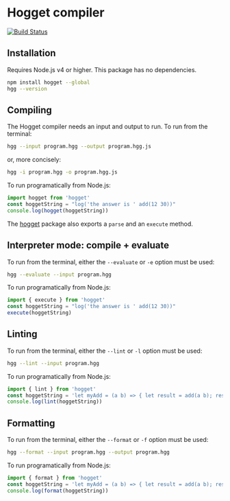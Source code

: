 # Hogget compiler

[![Build Status](https://travis-ci.org/hogget-language/compiler.svg?branch=master)](https://travis-ci.org/hogget-language/compiler)

## Installation

Requires Node.js v4 or higher. This package has no dependencies.

```sh
npm install hogget --global
hgg --version
```

## Compiling

The Hogget compiler needs an input and output to run. To run from the terminal:

```sh
hgg --input program.hgg --output program.hgg.js
```

or, more concisely:

```sh
hgg -i program.hgg -o program.hgg.js
```

To run programatically from Node.js:

```js
import hogget from 'hogget'
const hoggetString = "log('the answer is ' add(12 30))"
console.log(hogget(hoggetString))
```

The [hogget](https://www.npmjs.com/package/hogget) package also exports a `parse` and an `execute` method.

## Interpreter mode: compile + evaluate

To run from the terminal, either the `--evaluate` or `-e` option must be used:

```sh
hgg --evaluate --input program.hgg
```

To run programatically from Node.js:

```js
import { execute } from 'hogget'
const hoggetString = "log('the answer is ' add(12 30))"
execute(hoggetString)
```

## Linting

To run from the terminal, either the `--lint` or `-l` option must be used:

```sh
hgg --lint --input program.hgg
```

To run programatically from Node.js:

```js
import { lint } from 'hogget'
const hoggetString = 'let myAdd = (a b) => { let result = add(a b); result; };'
console.log(lint(hoggetString))
```

## Formatting

To run from the terminal, either the `--format` or `-f` option must be used:

```sh
hgg --format --input program.hgg --output program.hgg
```

To run programatically from Node.js:

```js
import { format } from 'hogget'
const hoggetString = 'let myAdd = (a b) => { let result = add(a b); result; };'
console.log(format(hoggetString))
```
